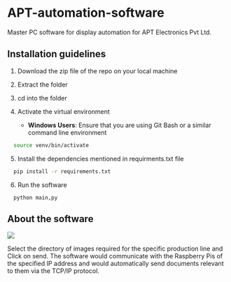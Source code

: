 # **APT-automation-software**

Master PC software for display automation for APT Electronics Pvt Ltd.

## **Installation guidelines**

<!-- OL -->
1. Download the zip file of the repo on your local machine
2. Extract the folder
3. cd into the folder
4. Activate the virtual environment
   * **Windows Users**: Ensure that you are using Git Bash or a similar command line environment
   
   <!-- Code Block -->
```bash
  source venv/bin/activate
```
5. Install the dependencies mentioned in requirments.txt file
<!-- Code Block -->
```bash
  pip install -r requirements.txt
```
6. Run the software
<!-- Code Block -->
```
  python main,py
 ```

## **About the software**

<img src = "https://user-images.githubusercontent.com/55655727/130039222-0b93eb43-2c79-47ad-9ae7-8be54d4349f2.png"></img>

Select the directory of images required for the specific production line and Click on send.
The software would communicate with the Raspberry Pis of the specified IP address and would automatically send documents relevant to them via the TCP/IP protocol.
